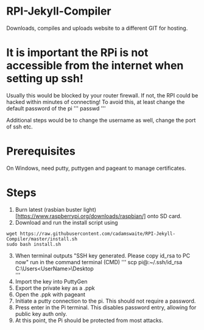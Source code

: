 # RPI-Jekyll-Compiler
Downloads, compiles and uploads website to a different GIT for hosting.

# It is important the RPi is not accessible from the internet when setting up ssh!
Usually this would be blocked by your router firewall. If not, the RPI could be hacked within minutes of connecting!
To avoid this, at least change the default password of the pi
'''
passwd
'''

Additional steps would be to change the username as well, change the port of ssh etc.


# Prerequisites
On Windows, need putty, puttygen and pageant to manage certificates.

# Steps
1. Burn latest (rasbian buster light)[https://www.raspberrypi.org/downloads/raspbian/]  onto SD card.
2. Download and run the install script using 
```
wget https://raw.githubusercontent.com/cadamswaite/RPI-Jekyll-Compiler/master/install.sh
sudo bash install.sh
```
3. When terminal outputs "SSH key generated. Please copy id_rsa to PC now"
run in the command terminal (CMD)
'''
scp pi@<PI IP ADDRESS>:~/.ssh/id_rsa C:\Users\<UserName>\Desktop\
'''
4. Import the key into PuttyGen
5. Export the private key as a .ppk
6. Open the .ppk with pageant
7. Initiate a putty connection to the pi. This should not require a password.
8. Press enter in the Pi terminal. This disables password entry, allowing for public key auth only.
9. At this point, the Pi should be protected from most attacks.
